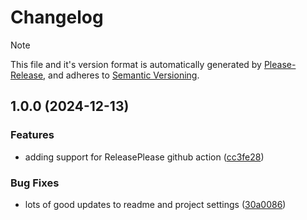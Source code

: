 # Changelog
>[!NOTE]
> This file and it's version format is automatically 
> generated by [Please-Release](https://github.com/googleapis/release-please-action), 
> and adheres to [Semantic Versioning](https://semver.org/spec/v2.0.0.html).

## 1.0.0 (2024-12-13)

### Features

* adding support for ReleasePlease github action ([cc3fe28](https://github.com/ScottKirvan/ScooterGitTemplate/commit/cc3fe28c3b9526edfe91da2f562cd855bc34c02a))


### Bug Fixes

* lots of good updates to readme and project settings ([30a0086](https://github.com/ScottKirvan/ScooterGitTemplate/commit/30a00860cf73c2297f2ff39025a5f1f6e9d5d82c))


